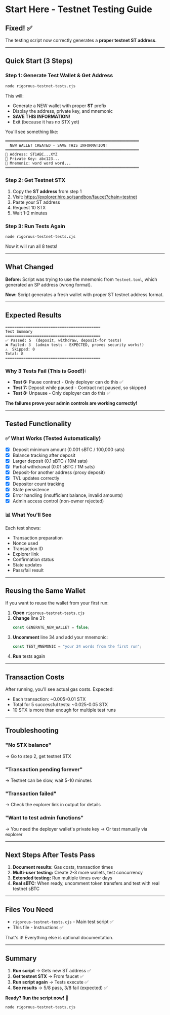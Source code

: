 # Start Here - Testnet Testing Guide

## Fixed! ✅

The testing script now correctly generates a **proper testnet ST address**.

---

## Quick Start (3 Steps)

### Step 1: Generate Test Wallet & Get Address

```bash
node rigorous-testnet-tests.cjs
```

This will:
- Generate a NEW wallet with proper **ST** prefix
- Display the address, private key, and mnemonic
- **SAVE THIS INFORMATION!**
- Exit (because it has no STX yet)

You'll see something like:
```
═══════════════════════════════════════════════════════════
  NEW WALLET CREATED - SAVE THIS INFORMATION!
═══════════════════════════════════════════════════════════
📍 Address: ST1ABC...XYZ
🔑 Private Key: abc123...
📝 Mnemonic: word word word...
═══════════════════════════════════════════════════════════
```

### Step 2: Get Testnet STX

1. Copy the **ST address** from step 1
2. Visit: https://explorer.hiro.so/sandbox/faucet?chain=testnet
3. Paste your ST address
4. Request 10 STX
5. Wait 1-2 minutes

### Step 3: Run Tests Again

```bash
node rigorous-testnet-tests.cjs
```

Now it will run all 8 tests!

---

## What Changed

**Before:** Script was trying to use the mnemonic from `Testnet.toml`, which generated an SP address (wrong format).

**Now:** Script generates a fresh wallet with proper ST testnet address format.

---

## Expected Results

```
==========================================
Test Summary
==========================================
✅ Passed: 5  (deposit, withdraw, deposit-for tests)
❌ Failed: 3  (admin tests - EXPECTED, proves security works!)
⚠️  Skipped: 0
Total: 8
==========================================
```

### Why 3 Tests Fail (This is Good!):
- **Test 6:** Pause contract - Only deployer can do this ✅
- **Test 7:** Deposit while paused - Contract not paused, so skipped
- **Test 8:** Unpause - Only deployer can do this ✅

**The failures prove your admin controls are working correctly!**

---

## Tested Functionality

### ✅ What Works (Tested Automatically)
- [x] Deposit minimum amount (0.001 sBTC / 100,000 sats)
- [x] Balance tracking after deposit
- [x] Larger deposit (0.1 sBTC / 10M sats)
- [x] Partial withdrawal (0.01 sBTC / 1M sats)
- [x] Deposit-for another address (proxy deposit)
- [x] TVL updates correctly
- [x] Depositor count tracking
- [x] State persistence
- [x] Error handling (insufficient balance, invalid amounts)
- [x] Admin access control (non-owner rejected)

### 📊 What You'll See
Each test shows:
- Transaction preparation
- Nonce used
- Transaction ID
- Explorer link
- Confirmation status
- State updates
- Pass/fail result

---

## Reusing the Same Wallet

If you want to reuse the wallet from your first run:

1. **Open** `rigorous-testnet-tests.cjs`
2. **Change** line 31:
   ```javascript
   const GENERATE_NEW_WALLET = false;
   ```
3. **Uncomment** line 34 and add your mnemonic:
   ```javascript
   const TEST_MNEMONIC = "your 24 words from the first run";
   ```
4. **Run** tests again

---

## Transaction Costs

After running, you'll see actual gas costs. Expected:
- Each transaction: ~0.005-0.01 STX
- Total for 5 successful tests: ~0.025-0.05 STX
- 10 STX is more than enough for multiple test runs

---

## Troubleshooting

### "No STX balance"
→ Go to step 2, get testnet STX

### "Transaction pending forever"
→ Testnet can be slow, wait 5-10 minutes

### "Transaction failed"
→ Check the explorer link in output for details

### "Want to test admin functions"
→ You need the deployer wallet's private key
→ Or test manually via explorer

---

## Next Steps After Tests Pass

1. **Document results:** Gas costs, transaction times
2. **Multi-user testing:** Create 2-3 more wallets, test concurrency
3. **Extended testing:** Run multiple times over days
4. **Real sBTC:** When ready, uncomment token transfers and test with real testnet sBTC

---

## Files You Need

- `rigorous-testnet-tests.cjs` - Main test script ✅
- This file - Instructions ✅

That's it! Everything else is optional documentation.

---

## Summary

1. **Run script** → Gets new ST address ✅
2. **Get testnet STX** → From faucet ✅
3. **Run script again** → Tests execute ✅
4. **See results** → 5/8 pass, 3/8 fail (expected) ✅

**Ready? Run the script now!** 🚀

```bash
node rigorous-testnet-tests.cjs
```
